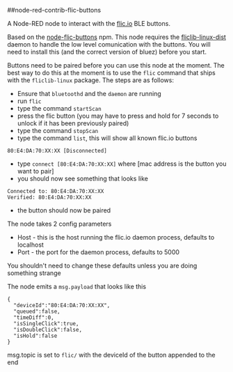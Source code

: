 ##node-red-contrib-flic-buttons

A Node-RED node to interact with the [flic.io][1] BLE buttons.

Based on the [node-flic-buttons][2] npm. This node requires the 
[fliclib-linux-dist][3] daemon to handle the low level comunication 
with the buttons. You will need to install this (and the correct 
version of bluez) before you start.

Buttons need to be paired before you can use this node at the moment. 
The best way to do this at the moment is to use the `flic` command 
that ships with the `fliclib-linux` package. The steps are as follows:

 - Ensure that `bluetoothd` and the `daemon` are running
 - run `flic`
 - type the command `startScan`
 - press the flic button (you may have to press and hold for 7 seconds 
 to unlock if it has been previously paired)
 - type the command `stopScan`
 - type the command `list`, this will show all known flic.io buttons
```
80:E4:DA:70:XX:XX [Disconnected]
```
 - type `connect [80:E4:DA:70:XX:XX]` where [mac address is the button you want
 to pair]
 - you should now see something that looks like 
```
Connected to: 80:E4:DA:70:XX:XX
Verified: 80:E4:DA:70:XX:XX
```
 - the button should now be paired

The node takes 2 config parameters

 - Host - this is the host running the flic.io daemon process, defaults to localhost
 - Port - the port for the daemon process, defaults to 5000

You shouldn't need to change these defaults unless you are doing something strange

The node emits a `msg.payload` that looks like this
```
{
  "deviceId":"80:E4:DA:70:XX:XX",
  "queued":false,
  "timeDiff":0,
  "isSingleClick":true,
  "isDoubleClick":false,
  "isHold":false
}
```

msg.topic is set to `flic/` with the deviceId of the button appended to the end 

[1]: https://flic.io/?r=985093
[2]: https://www.npmjs.com/package/node-flic-buttons
[3]: https://github.com/50ButtonsEach/fliclib-linux-dist

